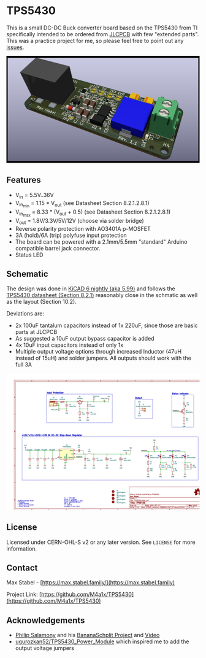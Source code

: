 # TPS5430

This is a small DC-DC Buck converter board based on the TPS5430 from TI specifically intended to be ordered from [JLCPCB](jlcpcb.com/) with few "extended parts". This was a practice project for me, so please feel free to point out any [issues](https://github.com/M4a1x/TPS5430/issues).

![Raytrace 3D rendered image of the TPS5430 board](print/TPS5430_3drender.png "TPS5430")

## Features

* V<sub>in</sub> = 5.5V..36V
* V<sub>in<sub>min</sub></sub> = 1.15 * V<sub>out</sub> (see Datasheet Section 8.2.1.2.8.1)
* V<sub>in<sub>max</sub></sub> = 8.33 * (V<sub>out</sub> + 0.5) (see Datasheet Section 8.2.1.2.8.1)
* V<sub>out</sub> = 1.8V/3.3V/5V/12V (choose via solder bridge)
* Reverse polarity protection with AO3401A p-MOSFET
* 3A (hold)/6A (trip) polyfuse input protection
* The board can be powered with a 2.1mm/5.5mm "standard" Arduino compatible barrel jack connector.
* Status LED

## Schematic

The design was done in [KiCAD 6 nightly (aka 5.99)](https://www.kicad.org/) and follows the [TPS5430 datasheet (Section 8.2.1)](https://www.ti.com/lit/ds/symlink/tps5430.pdf) reasonably close in the schmatic as well as the layout (Section 10.2).

Deviations are:

* 2x 100uF tantalum capacitors instead of 1x 220uF, since those are basic parts at JLCPCB
* As suggested a 10uF output bypass capacitor is added
* 4x 10uF input capacitors instead of only 1x
* Multiple output voltage options through increased Inductor (47uH instead of 15uH) and solder jumpers. All outputs should work with the full 3A

![Full schematic of the TPS5430 board](print/TPS5430_schematic.png "Schematic")

## License

Licensed under CERN-OHL-S v2 or any later version. See `LICENSE` for more information.

## Contact

Max Stabel - [https://max.stabel.family/](https://max.stabel.family)

Project Link: [https://github.com/M4a1x/TPS5430](https://github.com/M4a1x/TPS5430)

## Acknowledgements

* [Philip Salamony](https://philsal.co.uk/) and his [BananaSchplit Project](https://github.com/pms67/BananaSchplit) and [Video](https://www.youtube.com/watch?v=qXWYXxDokv4)
* [ugurozkan52/TPS5430_Power_Module](https://github.com/ugurozkan52/TPS5430_Power_Module) which inspired me to add the output voltage jumpers
